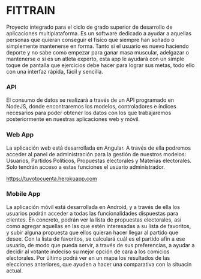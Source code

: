 # FITTRAIN

Proyecto integrado para el ciclo de grado superior de desarrollo de aplicaciones multiplataforma. Es un software dedicado a ayudar a aquellas personas que quieran conseguir el físico que siempre han soñado o simplemente mantenerse en forma.
Tanto si el usuario es nuevo haciendo deporte y no sabe como empezar para ganar masa muscular, adelgazar o mantenerse o si es un atleta experto, esta app le ayudará con un simple toque de pantalla que ejercicios debe hacer para lograr sus metas, todo ello con una interfaz rápida, fácil y sencilla.

### API

El consumo de datos se realizará a través de un API programado en NodeJS, donde encontraremos los modelos, controladores e índices necesarios para poder obtener los datos con los que trabajaremos posteriormente en nuestras aplicaciones web y móvil.

### Web App

La aplicación web está desarrollada en Angular. A través de ella podremos acceder al panel de administración para la gestión de nuestros modelos: Usuarios, Partidos Políticos, Propuestas electorales y Materias electorales. Solo tendrán acceso a estas funciones el usuario administrador.

https://tuvotocuenta.herokuapp.com

### Mobile App

La aplicación móvil está desarrollada en Android, y a través de ella los usuarios podrán acceder a todas las funcionalidades dispuestas para clientes. En concreto, podrán ver la lista de propuestas electorales, así como agregar aquellas en las que estén interesadas a su lista de favoritos, y subir alguna propuesta que ellos quieran hacer llegar al partido que desee. Con la lista de favoritos, se calculará cuál es el partido afín a ese usuario, de modo que pueda servir, a través de sus preferencias, a ayudar a decidir al votante indeciso su mejor opción de cara a los comicios electorales. Por último podrá ver en un mapa los resultados de las elecciones anteriores, que ayuden a hacer una comparativa con la situacin actual.
